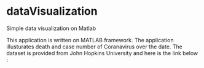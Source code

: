 # dataVisualization
Simple data visualization on Matlab


This application is written on MATLAB framework. The application illusturates death and case number of Coranavirus over the date. The dataset is provided from John Hopkins University and here is the link below :  

